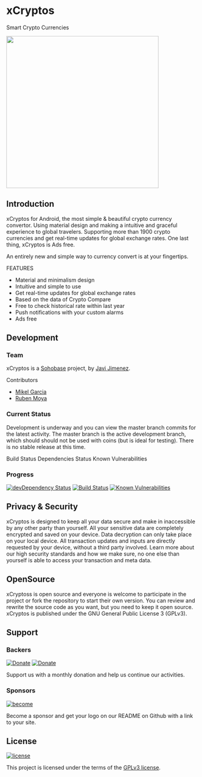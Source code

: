 # xCryptos
Smart Crypto Currencies

<img src='https://i.imgur.com/KnlaGXT.png' center width='400'>

## Introduction
xCryptos for Android, the most simple & beautiful crypto currency convertor. Using material design and making a intuitive and graceful experience to global travelers. Supporting more than 1900 crypto currencies and get real-time updates for global exchange rates. One last thing, xCryptos is Ads free.

An entirely new and simple way to currency convert is at your fingertips.

FEATURES
- Material and minimalism design
- Intuitive and simple to use
- Get real-time updates for global exchange rates
- Based on the data of Crypto Compare
- Free to check historical rate within last year
- Push notifications with your custom alarms
- Ads free


## Development

### Team
xCryptos is a [Sohobase](http://sohobase.co) project, by [Javi Jimenez](https://github.com/soyjavi).

Contributors
  - [Mikel Garcia](https://github.com/soyjavi)
  - [Ruben Moya](https://github.com/soyjavi)

### Current Status
Development is underway and you can view the master branch commits for the latest activity. The master branch is the active development branch, which should should not be used with coins (but is ideal for testing). There is no stable release at this time.

Build Status Dependencies Status Known Vulnerabilities

### Progress
[![devDependency Status](https://img.shields.io/david/sohobase/xcryptos.svg?style=flat-square)](https://david-dm.org/sohobase/xcryptos#info=dependencies)
[![Build Status](http://img.shields.io/travis/sohobase/xcryptos/master.svg?style=flat-square)](https://travis-ci.org/sohobase/xcryptos)
[![Known Vulnerabilities](https://snyk.io/test/github/sohobase/xcryptos/badge.svg?style=flat-square)](https://snyk.io/test/sohobase/xcryptos)


## Privacy & Security
xCryptos is designed to keep all your data secure and make in inaccessible by any other party than yourself. All your sensitive data are completely encrypted and saved on your device. Data decryption can only take place on your local device. All transaction updates and inputs are directly requested by your device, without a third party involved. Learn more about our high security standards and how we make sure, no one else than yourself is able to access your transaction and meta data.


## OpenSource
xCryptoss is open source and everyone is welcome to participate in the project or fork the repository to start their own version. You can review and rewrite the source code as you want, but you need to keep it open source. xCryptos is published under the GNU General Public License 3 (GPLv3).


## Support

### Backers
[![Donate](https://img.shields.io/badge/donate-₿-yellow.svg?style=for-the-badge)](https://chart.googleapis.com/chart?chs=320x320&cht=qr&chl=bitcoin:19hdnHUYwTSCffNKazV379r9HrwNwEfeeA?amount=0.001) [![Donate](https://img.shields.io/badge/donate-Ł-lightgrey.svg?style=for-the-badge)]()

Support us with a monthly donation and help us continue our activities.

### Sponsors
[![become](https://img.shields.io/badge/become-sponsor-brightgreen.svg?style=for-the-badge)](https://chart.googleapis.com/chart?chs=320x320&cht=qr&chl=bitcoin:19hdnHUYwTSCffNKazV379r9HrwNwEfeeA?amount=0.01)

Become a sponsor and get your logo on our README on Github with a link to your site.


## License
[![license](https://img.shields.io/badge/license-GPLv3-blue.svg?style=for-the-badge)](http://www.opensource.org/licenses/GPL-3.0)

This project is licensed under the terms of the [GPLv3 license](http://www.opensource.org/licenses/GPL-3.0).

